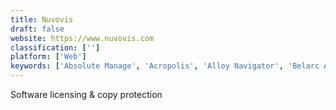 ```yaml
---
title: Nuvovis
draft: false 
website: https://www.nuvovis.com
classification: ['']
platform: ['Web']
keywords: ['Absolute Manage', 'Acropolis', 'Alloy Navigator', 'Belarc Advisor', 'Black Duck Hub', 'Certero', 'CopySafe', 'DeskCenter Management Suite', 'Keygen', 'LicenseSpring', 'LicenseWatch', 'ManageEngine Desktop Central', 'ModM', 'Municity', 'Revulytics', 'SoftwareKey Licensing System', 'Torii', 'WebCops']
---
```

Software licensing & copy protection